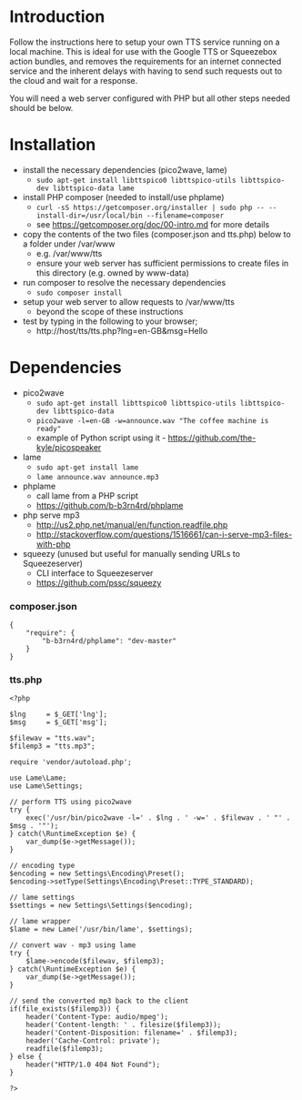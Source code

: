 # Introduction

Follow the instructions here to setup your own TTS service running on a local machine. This is ideal for use with the Google TTS or Squeezebox action bundles, and removes the requirements for an internet connected service and the inherent delays with having to send such requests out to the cloud and wait for a response.

You will need a web server configured with PHP but all other steps needed should be below.


# Installation

* install the necessary dependencies (pico2wave, lame)
  - `sudo apt-get install libttspico0 libttspico-utils libttspico-dev libttspico-data lame`
* install PHP composer (needed to install/use phplame)
  - `curl -sS https://getcomposer.org/installer | sudo php -- --install-dir=/usr/local/bin --filename=composer`
  - see https://getcomposer.org/doc/00-intro.md for more details
* copy the contents of the two files (composer.json and tts.php) below to a folder under /var/www
  - e.g. /var/www/tts
  - ensure your web server has sufficient permissions to create files in this directory (e.g. owned by www-data)
* run composer to resolve the necessary dependencies
  - `sudo composer install`
* setup your web server to allow requests to /var/www/tts
  - beyond the scope of these instructions
* test by typing in the following to your browser;
  - http://host/tts/tts.php?lng=en-GB&msg=Hello

# Dependencies

* pico2wave
  - `sudo apt-get install libttspico0 libttspico-utils libttspico-dev libttspico-data`
  - `pico2wave -l=en-GB -w=announce.wav "The coffee machine is ready"`
  - example of Python script using it - https://github.com/the-kyle/picospeaker
* lame
  - `sudo apt-get install lame`
  - `lame announce.wav announce.mp3`
* phplame
  - call lame from a PHP script
  - https://github.com/b-b3rn4rd/phplame
* php serve mp3
  - http://us2.php.net/manual/en/function.readfile.php
  - http://stackoverflow.com/questions/1516661/can-i-serve-mp3-files-with-php
* squeezy (unused but useful for manually sending URLs to Squeezeserver)
  - CLI interface to Squeezeserver
  - https://github.com/pssc/squeezy

### composer.json
```
{
    "require": {
        "b-b3rn4rd/phplame": "dev-master"
    }
}
```
### tts.php
```
<?php

$lng     = $_GET['lng'];
$msg     = $_GET['msg'];

$filewav = "tts.wav";
$filemp3 = "tts.mp3";

require 'vendor/autoload.php';

use Lame\Lame;
use Lame\Settings;

// perform TTS using pico2wave
try {
    exec('/usr/bin/pico2wave -l=' . $lng . ' -w=' . $filewav . ' "' . $msg . '"');
} catch(\RuntimeException $e) {
    var_dump($e->getMessage());
}

// encoding type
$encoding = new Settings\Encoding\Preset();
$encoding->setType(Settings\Encoding\Preset::TYPE_STANDARD);

// lame settings
$settings = new Settings\Settings($encoding);

// lame wrapper
$lame = new Lame('/usr/bin/lame', $settings);

// convert wav - mp3 using lame
try {
    $lame->encode($filewav, $filemp3);
} catch(\RuntimeException $e) {
    var_dump($e->getMessage());
}

// send the converted mp3 back to the client
if(file_exists($filemp3)) {
    header('Content-Type: audio/mpeg');
    header('Content-length: ' . filesize($filemp3));
    header('Content-Disposition: filename=' . $filemp3);
    header('Cache-Control: private');
    readfile($filemp3);
} else {
    header("HTTP/1.0 404 Not Found");
}

?>
```